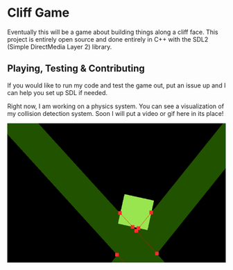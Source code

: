 # Cliff Game

Eventually this will be a game about building things along a cliff face. This project is entirely open source and done entirely in C++ with the SDL2 (Simple DirectMedia Layer 2) library.

## Playing, Testing & Contributing
If you would like to run my code and test the game out, put an issue up and I can help you set up SDL if needed.

Right now, I am working on a physics system. You can see a visualization of my collision detection system. Soon I will put a video or gif here in its place!

![Alt text](GithubPics/image1.png "Collision Detection and Analysis")
